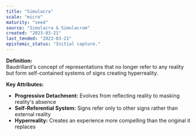 ```yaml
---
title: "Simulacra"
scale: "micro"
maturity: "seed"
source: "Simulacra & Simulacrum"
created: "2023-03-21"
last_tended: "2023-03-21"
epistemic_status: "Initial capture."
---
```

**Definition:**  
Baudrillard's concept of representations that no longer refer to any reality but form self-contained systems of signs creating hyperreality.

**Key Attributes:**  
- **Progressive Detachment:** Evolves from reflecting reality to masking reality's absence  
- **Self-Referential System:** Signs refer only to other signs rather than external reality  
- **Hyperreality:** Creates an experience more compelling than the original it replaces
